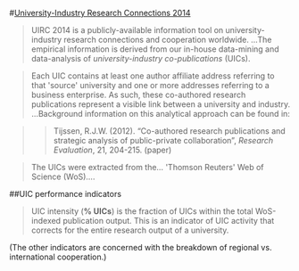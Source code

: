 #[University-Industry Research Connections 2014](http://www.cwts.nl/UIRC2014)

>UIRC 2014 is a publicly-available information tool on university-industry research connections and cooperation worldwide. …The empirical information is derived from our in-house data-mining and data-analysis of *university-industry co-publications* (UICs).

>Each UIC contains at least one author affiliate address referring to that 'source' university and one or more addresses referring to a business enterprise. As such, these co-authored research publications represent a visible link between a university and industry. …Background information on this analytical approach can be found in:

>>Tijssen, R.J.W. (2012). “Co-authored research publications and strategic analysis of public-private collaboration”, *Research Evaluation*, 21, 204-215. (paper)

>The UICs were extracted from the… 'Thomson Reuters' Web of Science (WoS)….

##UIC performance indicators

>UIC intensity (**% UICs**) is the fraction of UICs within the total WoS-indexed publication output. This is an indicator of UIC activity that corrects for the entire research output of a university.

(The other indicators are concerned with the breakdown of regional vs. international cooperation.)
